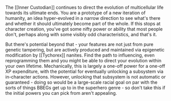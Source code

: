 The [[Inner Custodian]] continues to direct the evolution of multicellular life towards its ultimate ends. You are a prototype of a new iteration of humanity, an idea hyper-evolved in a narrow direction to see what's there and whether it should ultimately become part of the whole. If this stops at character creation, you've got some nifty power or ability that most people don't, perhaps along with some visibly odd characteristics, and that's it. 

But there's potential beyond that - your features are not just from pure genetic tampering, but are actively produced and maintained via epigenetic modification by [[Tychorex]] nanites. Find the path to influencing, even reprogramming them and you might be able to direct your evolution within your own lifetime. Mechanically, this is largely a one-off power for a one-off XP expenditure, with the potential for eventually unlocking a subsystem via in-character actions. However, unlocking that subsystem is not automatic or guaranteed - doing so would be a large-scale racial goal on par with the sorts of things BBEGs get up to in the superhero genre - so don't take this if the initial powers you can pick from aren't appealing.
